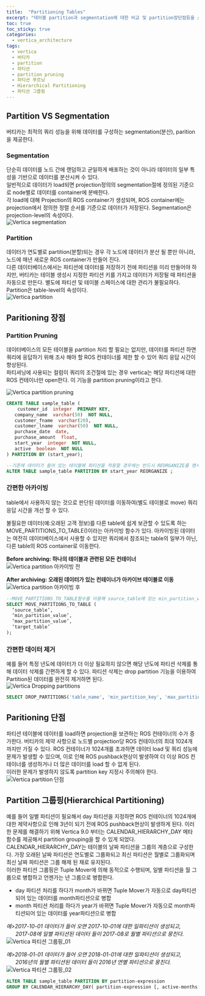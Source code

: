 ```yaml
---
title:  "Partitioning Tables"
excerpt: "테이블 partition과 segmentation에 대한 비교 및 partition장단점등을 소개한다."
toc: true 
toc_sticky: true 
categories:
  - vertica_architecture
tags:
  - vertica
  - 버티카
  - partition
  - 파티션
  - partition pruning
  - 파티션 푸르닝
  - Hierarchical Partitioning
  - 파티션 그룹핑
---
```


## Partition VS Segmentation
버티카는 최적의 쿼리 성능을 위해 데이터를 구성하는 segmentation(분산), parition을 제공한다.  

### Segmentation
단순히 데이터를 노드 간에 랜덤하고 균일하게 배포하는 것이 아니라 데이터의 일부 특성을 기반으로 데이터를 분산시켜 수 있다.  
일반적으로 데이터가 load되면 projection정의의 segmentation절에 정의된 기준으로 node별로 데이터를 container에 분배한다.  
각 load에 대해 Projection의 ROS container가 생성되며, ROS container에는 projection에서 정의한 정렬 순서를 기준으로 데이터가 저장된다. Segmentation은 projection-level의 속성이다.  
![Vertica segmentation](../img/vertica_architecture_1070_01.png)


### Partition
데이터가 연도별로 partition(분할)되는 경우 각 노드에 데이터가 분산 될 뿐만 아니라, 노드에 매년 새로운 ROS container가 만들어 진다.  
다른 데이터베이스에서는 파티션에 데이터를 저장하기 전에 파티션을 미리 만들어야 하지만, 버티카는 테이블 생성시 지정한 파티션 키를 가지고 데이터가 저장될 때 파티션을 자동으로 만든다. 별도에 파티션 및 테이블 스페이스에 대한 관리가 불필요하다.  
Partition은 table-level의 속성이다.  
![Vertica partition](../img/vertica_architecture_1070_02.png)


## Paritioning 장점

### Partition Pruning
데이터베이스의 모든 테이블을 partition 처리 할 필요는 없지만, 데이터를 파티션 하면 쿼리에 응답하기 위해 조사 해야 할 ROS 컨테이너를 제한 할 수 있어 쿼리 응답 시간이 향상된다.  
파티셔닝에 사용되는 컬럼이 쿼리의 조건절에 있는 경우 vertica는 해당 파티션에 대한 ROS 컨테이너만 open한다. 이 기능을 partition pruning이라고 한다.  

![Vertica partition pruning](../img/vertica_architecture_1070_03.png)


```sql
CREATE TABLE sample_table (
    customer_id  integer  PRIMARY KEY,
   company_name  varchar(50)  NOT NULL,
   customer_fname  varchar(20),
   customer_lname  varchar(50)  NOT NULL,
   purchase_date  date,
   purchase_amount  float,
   start_year  integer  NOT NULL,
   active  boolean  NOT NULL
) PARTITION BY (start_year);

--기존에 데이터가 들어 있는 테이블에 파티션을 적용할 경우에는 반드시 REORGANIZE를 명시해서 파티션을 재구성하도록 해야한다.
ALTER TABLE sample_table PARTITION BY start_year REORGANIZE ;
```


### 간편한 아카이빙
table에서 사용하지 않는 것으로 판단된 데이터를 이동하여(별도 테이블로 move) 쿼리 응답 시간을 개선 할 수 있다.  

불필요한 데이터(예:오래된 고객 정보)를 다른 table에 쉽게 보관할 수 있도록 하는 MOVE_PARTITIONS_TO_TABLE()이라는 아카이빙 함수가 있다. 아카이빙된 데이터는 여전히 데이터베이스에서 사용할 수 있지만 쿼리에서 참조되는 table의 일부가 아닌, 다른 table의 ROS container로 이동한다.  
  
**Before archiving: 하나의 테이블과 관련된 모든 컨테이너**  
![Vertica partition 아카이빙 전](../img/vertica_architecture_1070_04.png)

**After archiving: 오래된 데이터가 있는 컨테이너가 아카이브 테이블로 이동**  
![Vertica partition 아카이빙 후](../img/vertica_architecture_1070_05.png)

```sql
--MOVE_PARTITIONS_TO_TABLE함수를 이용해 source_table에 있는 min_partition_value ~  max_partition_value 까지의 파티션을 target_table로 이동 시킨다.
SELECT MOVE_PARTITIONS_TO_TABLE (
  ‘source_table’,
  ‘min_partition_value’,
  ‘max_partition_value’,
  ‘target_table’
);
```


### 간편한 데이터 제거
예를 들어 특정 년도에 데이터가 더 이상 필요하지 않으면 해당 년도에 파티션 삭제를 통해 데이터 삭제를 간편하게 할 수 있다. 파티션 삭제는 drop partition 기능을 이용하여 Partition된 데이터를 완전히 제거하면 된다.  
![Vertica Dropping partitions](../img/vertica_architecture_1070_06.png)

```sql
SELECT DROP_PARTITIONS('table_name', 'min_partition_key', 'max_partition_key');
```


## Paritioning 단점
파티션 테이블에 데이터를 load하면 projection을 보관하는 ROS 컨테이너의 수가 증가한다. 버티카의 제약 사항으로 노드별 projection당 ROS 컨테이너의 최대 1024개 까지만 가질 수 있다.
ROS 컨테이너가 1024개를 초과하면 데이터 load 및 쿼리 성능에 문제가 발생할 수 있으며, 이로 인해 ROS pushback현상이 발생하여 더 이상 ROS 컨테이너를 생성하거나 더 많은 데이터를 load 할 수 없게 된다.  
이러한 문제가 발생하지 않도록 partition key 지정시 주의해야 한다.
![Vertica partition 단점](../img/vertica_architecture_1070_07.png)


## Partition 그룹핑(Hierarchical Partitioning)
예를 들어 일별 파티션이 필요해서 day 파티션을 지정하면 ROS 컨테이너의 1024개에 대한 제약사항으로 인해 3년이 되기 전에 ROS pushback현상이 발생하게 된다. 이러한 문제를 해결하기 위해 Vertica 9.0 부터는 CALENDAR_HIERARCHY_DAY 메타 함수를 제공해서 partition grouping을 할 수 있게 되었다. 
CALENDAR_HIERARCHY_DAY는 테이블의 날짜 파티션을 그룹의 계층으로 구성한다. 가장 오래된 날짜 파티션은 연도별로 그룹화되고 최신 파티션은 월별로 그룹화되며 최신 날짜 파티션은 그룹 해제 된 채로 유지된다.  
이러한 파티션 그룹핑은 Tuple Mover에 의해 동적으로 수행되며, 일별 파티션을 월 그룹으로 병합하고 언젠가는 년 그룹으로 병합한다.
+ day 파티션 처리를 하다가 month가 바뀌면 Tuple Mover가 자동으로 day파티션되어 있는 데이터를 month파티션으로 병합
+ month 파티션 처리를 하다가 year가 바뀌면 Tuple Mover가 자동으로 month파티션되어 있는 데이터를 year파티션으로 병합

*예>2017-10-01 데이터가 들어 오면 2017-10-01에 대한 일파티션이 생성되고,  
&nbsp;&nbsp;&nbsp;&nbsp;&nbsp;&nbsp;2017-08에 일별 파티션된 데이터 들이 2017-08로 월별 파티션으로 뭉친다.*
![Vertica 파티션 그룹핑_01](../img/vertica_architecture_1070_08.png)
  
  
*예>2018-01-01 데이터가 들어 오면 2018-01-01에 대한 일파티션이 생성되고,  
&nbsp;&nbsp;&nbsp;&nbsp;&nbsp;&nbsp;2016년의 월별 파티션된 데이터 들이 2016년 연별 파티션으로 뭉친다.*
![Vertica 파티션 그룹핑_02](../img/vertica_architecture_1070_09.png)


```sql
ALTER TABLE sample_table PARTITION BY partition‑expression 
GROUP BY CALENDAR_HIERARCHY_DAY( partition‑expression [, active‑months[, active‑years] ] );
```
